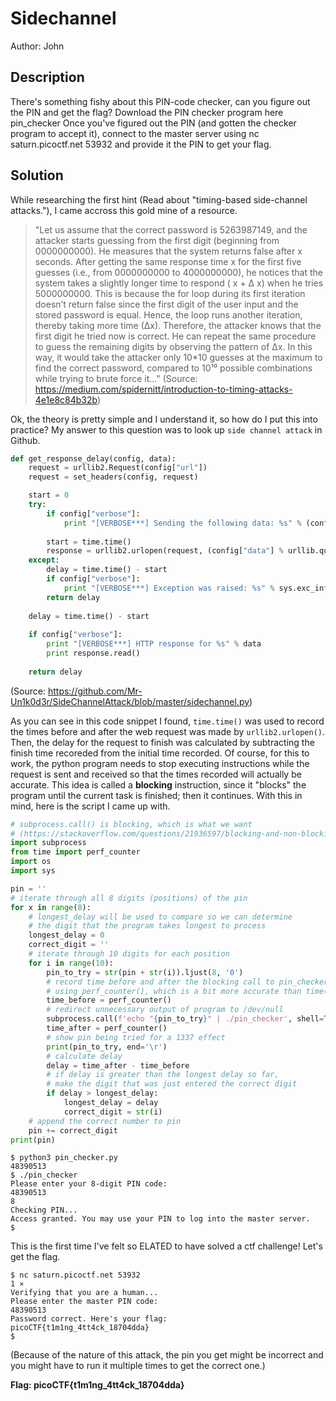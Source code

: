 # Sidechannel
Author: John

## Description
There's something fishy about this PIN-code checker, can you figure out the PIN and get the flag?
Download the PIN checker program here pin_checker
Once you've figured out the PIN (and gotten the checker program to accept it), connect to the master server using nc saturn.picoctf.net 53932 and provide it the PIN to get your flag.

## Solution
While researching the first hint (Read about "timing-based side-channel attacks."),
I came accross this gold mine of a resource.

> "Let us assume that the correct password is 5263987149, and the attacker starts guessing from the first digit (beginning from 0000000000). He measures that the system returns false after x seconds. After getting the same response time x for the first five guesses (i.e., from 0000000000 to 4000000000), he notices that the system takes a slightly longer time to respond ( x + ∆ x) when he tries 5000000000. This is because the for loop during its first iteration doesn’t return false since the first digit of the user input and the stored password is equal. Hence, the loop runs another iteration, thereby taking more time (∆x). Therefore, the attacker knows that the first digit he tried now is correct. He can repeat the same procedure to guess the remaining digits by observing the pattern of ∆x. In this way, it would take the attacker only 10*10 guesses at the maximum to find the correct password, compared to 10¹⁰ possible combinations while trying to brute force it…" (Source: https://medium.com/spidernitt/introduction-to-timing-attacks-4e1e8c84b32b)

Ok, the theory is pretty simple and I understand
it, so how do I put this into practice?
My answer to this question was to look up `side channel attack` in Github.

```python
def get_response_delay(config, data):
	request = urllib2.Request(config["url"])
	request = set_headers(config, request)

	start = 0
	try:
		if config["verbose"]:
			print "[VERBOSE***] Sending the following data: %s" % (config["data"] % urllib.quote(data))
		
		start = time.time()
		response = urllib2.urlopen(request, (config["data"] % urllib.quote(data)))
	except:
		delay = time.time() - start
		if config["verbose"]:
			print "[VERBOSE***] Exception was raised: %s" % sys.exc_info()[0]
		return delay
	
	delay = time.time() - start	
	
	if config["verbose"]:
		print "[VERBOSE***] HTTP response for %s" % data
		print response.read()
		
	return delay
```
(Source: https://github.com/Mr-Un1k0d3r/SideChannelAttack/blob/master/sidechannel.py)

As you can see in this code snippet I found, `time.time()` was used
to record the times before and after the web request was made by
`urllib2.urlopen()`. Then, the delay for the request to finish was
calculated by subtracting the finish time recoreded from the initial
time recorded. Of course, for this to work, the python program needs
to stop executing instructions while the request is sent and received
so that the times recorded will actually be accurate. This idea
is called a **blocking** instruction, since it "blocks" the program
until the current task is finished; then it continues. With this
in mind, here is the script I came up with.

```python
# subprocess.call() is blocking, which is what we want
# (https://stackoverflow.com/questions/21936597/blocking-and-non-blocking-subprocess-calls)
import subprocess
from time import perf_counter
import os
import sys

pin = ''
# iterate through all 8 digits (positions) of the pin
for x in range(8):
    # longest_delay will be used to compare so we can determine
    # the digit that the program takes longest to process
    longest_delay = 0
    correct_digit = ''
    # iterate through 10 digits for each position
    for i in range(10):
        pin_to_try = str(pin + str(i)).ljust(8, '0')
        # record time before and after the blocking call to pin_checker
		# using perf_counter(), which is a bit more accurate than time()
        time_before = perf_counter()
        # redirect unnecessary output of program to /dev/null
        subprocess.call(f'echo "{pin_to_try}" | ./pin_checker', shell=True, stdout=open(os.devnull, 'wb'))
        time_after = perf_counter()
        # show pin being tried for a 1337 effect
        print(pin_to_try, end='\r')
        # calculate delay
        delay = time_after - time_before
        # if delay is greater than the longest delay so far,
        # make the digit that was just entered the correct digit
        if delay > longest_delay:
            longest_delay = delay
            correct_digit = str(i)
    # append the correct number to pin
    pin += correct_digit
print(pin)
```

```
$ python3 pin_checker.py
48390513
$ ./pin_checker         
Please enter your 8-digit PIN code:
48390513
8
Checking PIN...
Access granted. You may use your PIN to log into the master server.
$
```
This is the first time I've felt so ELATED to have solved a ctf challenge!
Let's get the flag.

```
$ nc saturn.picoctf.net 53932                                                                                 1 ⨯
Verifying that you are a human...
Please enter the master PIN code:
48390513
Password correct. Here's your flag:
picoCTF{t1m1ng_4tt4ck_18704dda}
$
```
(Because of the nature of this attack, the pin you get might be incorrect
and you might have to run it multiple times to get the correct one.)

**Flag: picoCTF{t1m1ng_4tt4ck_18704dda}**